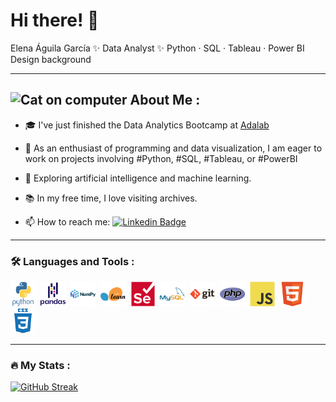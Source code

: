 # Hi there! 👋

Elena Águila García
✨ Data Analyst ✨
Python · SQL · Tableau · Power BI
Design background

---

## ![Cat on computer](hhttps://i.giphy.com/media/v1.Y2lkPTc5MGI3NjExd25ndWNxamp4MXlmcGl4NjQ5eGJlNzc3aDVkMWYzYTgzeGdqdG54OSZlcD12MV9pbnRlcm5hbF9naWZfYnlfaWQmY3Q9cw/hiJ9ypGI5tIKdwKoK2/giphy.gif) About Me :

- :mortar_board: I've just finished the Data Analytics Bootcamp at [Adalab](https://github.com/Adalab/
)
- :telescope: As an enthusiast of programming and data visualization, I am eager to work on projects involving #Python, #SQL, #Tableau, or #PowerBI

- :seedling: Exploring artificial intelligence and machine learning.

- :books: In my free time, I love visiting archives.

- :mailbox: How to reach me: [![Linkedin Badge](https://img.shields.io/badge/-elena-aguila-garcia-blue?style=flat&logo=Linkedin&logoColor=white)]([https://www.linkedin.com/in/elena-aguila-garcia/])

---

### :hammer_and_wrench: Languages and Tools :

<div>
  <img src="https://github.com/devicons/devicon/blob/master/icons/python/python-original-wordmark.svg"  title="Python" alt="Python" width="40" height="40"/>&nbsp;
  <img src="https://github.com/devicons/devicon/blob/master/icons/pandas/pandas-original-wordmark.svg"  title="Pandas" alt="Pandas" width="40" height="40"/>&nbsp;
  <img src="https://github.com/devicons/devicon/blob/master/icons/numpy/numpy-original-wordmark.svg"  title="NumPy" alt="NumPy" width="40" height="40"/>&nbsp;
  <img src="https://github.com/devicons/devicon/blob/master/icons/scikitlearn/scikitlearn-original.svg"  title="Scikit-learn" alt="Scikit-learn" width="40" height="40"/>&nbsp;
  <img src="https://github.com/devicons/devicon/blob/master/icons/selenium/selenium-original.svg"  title="Selenium" alt="Selenium" width="40" height="40"/>&nbsp;
  <img src="https://github.com/devicons/devicon/blob/master/icons/mysql/mysql-original-wordmark.svg" title="MySQL"  alt="MySQL" width="40" height="40"/>&nbsp;
  <img src="https://github.com/devicons/devicon/blob/master/icons/git/git-original-wordmark.svg" title="Git" **alt="Git" width="40" height="40"/>&nbsp;
  <img src="https://github.com/devicons/devicon/blob/master/icons/php/php-original.svg" title="PHP" **alt="PHP" width="40" height="40"/>&nbsp;
  <img src="https://github.com/devicons/devicon/blob/master/icons/javascript/javascript-original.svg" title="JavaScript" alt="JavaScript" width="40" height="40"/>&nbsp;
  <img src="https://github.com/devicons/devicon/blob/master/icons/html5/html5-original.svg" title="HTML5" alt="HTML" width="40" height="40"/>&nbsp;
  <img src="https://github.com/devicons/devicon/blob/master/icons/css3/css3-plain-wordmark.svg"  title="CSS3" alt="CSS" width="40" height="40"/>
</div>

---

### :fire: My Stats :

[![GitHub Streak](http://github-readme-streak-stats.herokuapp.com?user=eaguilag&theme=dark&background=000000)](https://git.io/streak-stats)
<!--
[![Top Langs](https://github-readme-stats.vercel.app/api/top-langs/?username=eaguilag)](https://github.com/anuraghazra/github-readme-stats)
-->